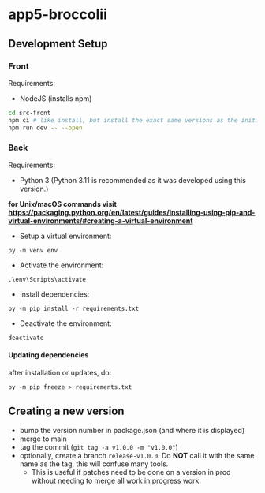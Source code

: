 # app5-broccolii

## Development Setup

### Front

Requirements:
- NodeJS (installs npm)

```bash
cd src-front
npm ci # like install, but install the exact same versions as the initial install, rather than the latest sub-version. It ensures everyone has the exact same environment.
npm run dev -- --open
```

### Back

Requirements:
- Python 3 (Python 3.11 is recommended as it was developed using this version.)

**for Unix/macOS commands visit https://packaging.python.org/en/latest/guides/installing-using-pip-and-virtual-environments/#creating-a-virtual-environment**

- Setup a virtual environment:
```
py -m venv env
```

- Activate the environment:
```
.\env\Scripts\activate
```

- Install dependencies:
```
py -m pip install -r requirements.txt
```

- Deactivate the environment:
```
deactivate
```

#### Updating dependencies

after installation or updates, do:
```
py -m pip freeze > requirements.txt
```

## Creating a new version

- bump the version number in package.json (and where it is displayed)
- merge to main
- tag the commit (`git tag -a v1.0.0 -m "v1.0.0"`)
- optionally, create a branch `release-v1.0.0`. Do **NOT** call it with the same name as the tag, this will confuse many tools.
    - This is useful if patches need to be done on a version in prod without needing to merge all work in progress work.